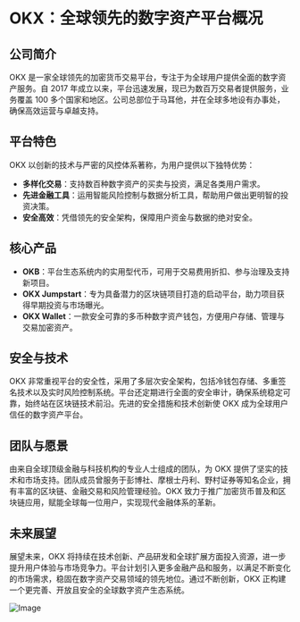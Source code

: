 # OKX：全球领先的数字资产平台概况

## 公司简介

OKX 是一家全球领先的加密货币交易平台，专注于为全球用户提供全面的数字资产服务。自 2017 年成立以来，平台迅速发展，现已为数百万交易者提供服务，业务覆盖 100 多个国家和地区。公司总部位于马耳他，并在全球多地设有办事处，确保高效运营与卓越支持。

## 平台特色

OKX 以创新的技术与严密的风控体系著称，为用户提供以下独特优势：

- **多样化交易**：支持数百种数字资产的买卖与投资，满足各类用户需求。
- **先进金融工具**：运用智能风险控制与数据分析工具，帮助用户做出更明智的投资决策。
- **安全高效**：凭借领先的安全架构，保障用户资金与数据的绝对安全。

## 核心产品

- **OKB**：平台生态系统内的实用型代币，可用于交易费用折扣、参与治理及支持新项目。
- **OKX Jumpstart**：专为具备潜力的区块链项目打造的启动平台，助力项目获得早期投资与市场曝光。
- **OKX Wallet**：一款安全可靠的多币种数字资产钱包，方便用户存储、管理与交易加密资产。

## 安全与技术

OKX 非常重视平台的安全性，采用了多层次安全架构，包括冷钱包存储、多重签名技术以及实时风险控制系统。平台还定期进行全面的安全审计，确保系统稳定可靠，始终站在区块链技术前沿。先进的安全措施和技术创新使 OKX 成为全球用户信任的数字资产平台。

## 团队与愿景

由来自全球顶级金融与科技机构的专业人士组成的团队，为 OKX 提供了坚实的技术和市场支持。团队成员曾服务于彭博社、摩根士丹利、野村证券等知名企业，拥有丰富的区块链、金融交易和风险管理经验。OKX 致力于推广加密货币普及和区块链应用，赋能全球每一位用户，实现现代金融体系的革新。

## 未来展望

展望未来，OKX 将持续在技术创新、产品研发和全球扩展方面投入资源，进一步提升用户体验与市场竞争力。平台计划引入更多金融产品和服务，以满足不断变化的市场需求，稳固在数字资产交易领域的领先地位。通过不断创新，OKX 正构建一个更完善、开放且安全的全球数字资产生态系统。

![Image](https://bit.ly/OKXe)
